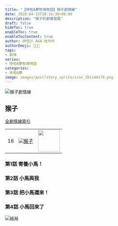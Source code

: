 ```yaml
---
title: "【哆啦A夢牧場物語】猴子劇情線"
date: 2020-04-15T18:16:30+08:00
description: "猴子的劇情發展"
draft: false
hideToc: true
enableToc: true
enableTocContent: true
author: 伊琉沙 AKA 哇咔咔
authorEmoji: 👩🏿‍🚀
tags: 
- 劇情
series:
- 哆啦A夢牧場物語
categories:
- 哆啦A夢
image: images/post/story_sprite/icon_201140170.png
---
```

![猴子劇情線](/images/post/story_texture2d/EventImage_3003.png)
## 猴子
[全劇情線索引](../doraemon-story-index/#劇情線)
<table>
    <tr>
        <td>16</td>
        <td align="center"><a href="../doraemon-story-16"><img src= "/images/post/story_sprite/icon_201140170.png">猴子</a></td>
        <td align="center"><img width="72px" src= "/images/post/story_sprite/icon_201046000.png"></td>
    </tr>
</table>

### 第1話 寄養小馬！
### 第2話 小馬與我
### 第3話 把小馬還來！
### 第4話 小馬回來了

![結局](/images/post/story_texture2d/EventImage_3003.png)